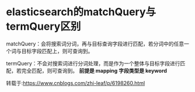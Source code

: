 # elasticsearch的matchQuery与termQuery区别

matchQuery：会将搜索词分词，再与目标查询字段进行匹配，若分词中的任意一个词与目标字段匹配上，则可查询到。

termQuery：不会对搜索词进行分词处理，而是作为一个整体与目标字段进行匹配，若完全匹配，则可查询到。 **前提是 mapping 字段类型是 keyword**

转载于:https://www.cnblogs.com/zhi-leaf/p/6198260.html